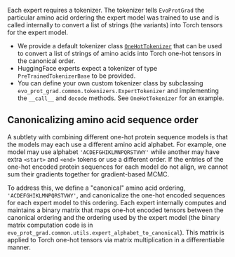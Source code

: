 Each expert requires a tokenizer. The tokenizer tells `EvoProtGrad` the particular amino acid ordering the expert model was trained to use and is called internally to convert a list of strings (the variants) into Torch tensors for the expert model. 

- We provide a default tokenizer class [`OneHotTokenizer`](https://nrel.github.io/EvoProtGrad/api/common/tokenizers) that can be used to convert a list of strings of amino acids into Torch one-hot tensors in the canonical order.
- HuggingFace experts expect a tokenizer of type `PreTrainedTokenizerBase` to be provided. 
- You can define your own custom tokenizer class by subclassing `evo_prot_grad.common.tokenizers.ExpertTokenizer` and implementing the `__call__` and `decode` methods. See `OneHotTokenizer` for an example.

## Canonicalizing amino acid sequence order

A subtlety with combining different one-hot protein sequence models is that the models may each use a different amino acid alphabet. For example, one model may use alphabet `'ACDEFGHIKLMNPQRSTVWY'` while another may have extra `<start>` and `<end>` tokens or use a different order. If the entries of the one-hot encoded protein sequences for each model do not align, we cannot sum their gradients together for gradient-based MCMC.

To address this, we define a "canonical" amino acid ordering, `'ACDEFGHIKLMNPQRSTVWY'`, and canonicalize the one-hot encoded sequences for each expert model to this ordering. Each expert internally computes and maintains a binary matrix that maps one-hot encoded tensors between the canonical ordering and the ordering used by the expert model (the binary matrix computation code is in `evo_prot_grad.common.utils.expert_alphabet_to_canonical`). This matrix is applied to Torch one-hot tensors via matrix multiplication in a differentiable manner.


